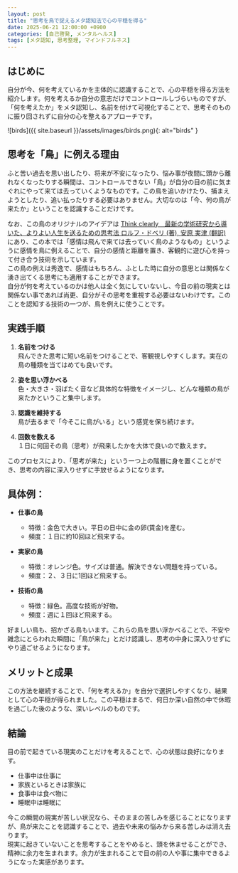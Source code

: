 ```yaml
---
layout: post
title: "思考を鳥で捉えるメタ認知法で心の平穏を得る"
date: 2025-06-21 12:00:00 +0900
categories: [自己啓発, メンタルヘルス]
tags: [メタ認知, 思考整理, マインドフルネス]
---
```


## はじめに

自分が今、何を考えているかを主体的に認識することで、心の平穏を得る方法を紹介します。何を考えるか自分の意志だけでコントロールしづらいものですが、「何を考えたか」をメタ認知し、名前を付けて可視化することで、思考そのものに振り回されずに自分の心を整えるアプローチです。

![birds]({{ site.baseurl }}/assets/images/birds.png){: alt="birds" }

## 思考を「鳥」に例える理由

ふと苦い過去を思い出したり、将来が不安になったり、悩み事が夜間に頭から離れなくなったりする瞬間は、コントロールできない「鳥」が自分の目の前に気まぐれにやって来ては去っていくようなものです。この鳥を追いかけたり、捕まえようとしたり、追い払ったりする必要はありません。大切なのは「今、何の鳥が来たか」ということを認識することだけです。  
  
なお、この鳥のオリジナルのアイデアは [Think clearly　最新の学術研究から導いた、よりよい人生を送るための思考法 ロルフ・ドベリ (著), 安原 実津 (翻訳)](https://www.amazon.co.jp/dp/B07QCNS9TS) にあり、この本では「感情は飛んで来ては去っていく鳥のようなもの」というように感情を鳥に例えることで、自分の感情と距離を置き、客観的に遊び心を持って付き合う技術を示しています。  
この鳥の例えは秀逸で、感情はもちろん、ふとした時に自分の意思とは関係なく湧き出てくる思考にも適用することができます。  
自分が何を考えているのかは他人は全く気にしていないし、今目の前の現実とは関係ない事であれば尚更、自分がその思考を重視する必要はないわけです。このことを認知する技術の一つが、鳥を例えに使うことです。  

## 実践手順

1. **名前をつける**  
   飛んできた思考に短い名前をつけることで、客観視しやすくします。実在の鳥の種類を当てはめても良いです。

2. **姿を思い浮かべる**  
   色・大きさ・羽ばたく音など具体的な特徴をイメージし、どんな種類の鳥が来たかということ集中します。

3. **認識を維持する**  
   鳥が去るまで「今そこに鳥がいる」という感覚を保ち続けます。

4. **回数を数える**  
   １日に何回その鳥（思考）が飛来したかを大体で良いので数えます。

このプロセスにより、「思考が来た」という一つ上の階層に身を置くことができ、思考の内容に深入りせずに手放せるようになります。

## 具体例：

- **仕事の鳥**  
    - 特徴：金色で大きい。平日の日中に金の卵(賃金)を産む。  
    - 頻度：１日に約10回ほど飛来する。  

- **実家の鳥**  
    - 特徴：オレンジ色。サイズは普通。解決できない問題を持っている。    
    - 頻度：２、３日に1回ほど飛来する。

- **技術の鳥**
    - 特徴：緑色。高度な技術が好物。
    - 頻度：週に１回ほど飛来する。

好ましい鳥も、招かざる鳥もいます。これらの鳥を思い浮かべることで、不安や雑念にとらわれた瞬間に「鳥が来た」とだけ認識し、思考の中身に深入りせずにやり過ごせるようになります。  

## メリットと成果

この方法を継続することで、「何を考えるか」を自分で選択しやすくなり、結果として心の平穏が得られました。この平穏はまるで、何日か深い自然の中で休暇を過ごした後のような、深いレベルのものです。  

## 結論

目の前で起きている現実のことだけを考えることで、心の状態は良好になります。  

- 仕事中は仕事に  
- 家族といるときは家族に  
- 食事中は食べ物に  
- 睡眠中は睡眠に

今この瞬間の現実が苦しい状況なら、そのままの苦しみを感じることになりますが、鳥が来たことを認識することで、過去や未来の悩みから来る苦しみは消え去ります。  
現実に起きていないことを思考することをやめると、頭を休ませることができ、精神に余力を生まれます。余力が生まれることで目の前の人や事に集中できるようになった実感があります。